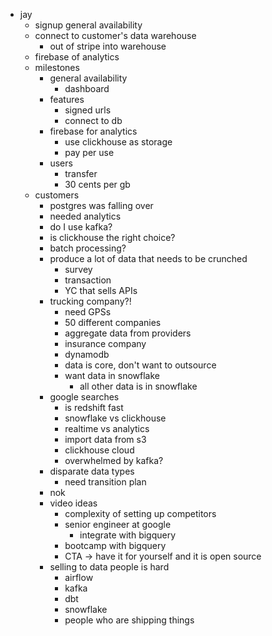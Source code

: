 - jay
	- signup general availability
	- connect to customer's data warehouse
		- out of stripe into warehouse
	- firebase of analytics
	- milestones
		- general availability
			- dashboard
		- features
			- signed urls
			- connect to db
		- firebase for analytics
			- use clickhouse as storage
			- pay per use
		- users
			- transfer
			- 30 cents per gb
	- customers
		- postgres was falling over
		- needed analytics
		- do I use kafka?
		- is clickhouse the right choice?
		- batch processing?
		- produce a lot of data that needs to be crunched
			- survey
			- transaction
			- YC that sells APIs
		- trucking company?!
			- need GPSs
			- 50 different companies
			- aggregate data from providers
			- insurance company
			- dynamodb
			- data is core, don't want to outsource
			- want data in snowflake
				- all other data is in snowflake
		- google searches
			- is redshift fast
			- snowflake vs clickhouse
			- realtime vs analytics
			- import data from s3
			- clickhouse cloud
			- overwhelmed by kafka?
		- disparate data types
			- need transition plan
		- nok
		- video ideas
			- complexity of setting up competitors
			- senior engineer at google
				- integrate with bigquery
			- bootcamp with bigquery
			- CTA -> have it for yourself and it is open source
		- selling to data people is hard
			- airflow
			- kafka
			- dbt
			- snowflake
			- people who are shipping things